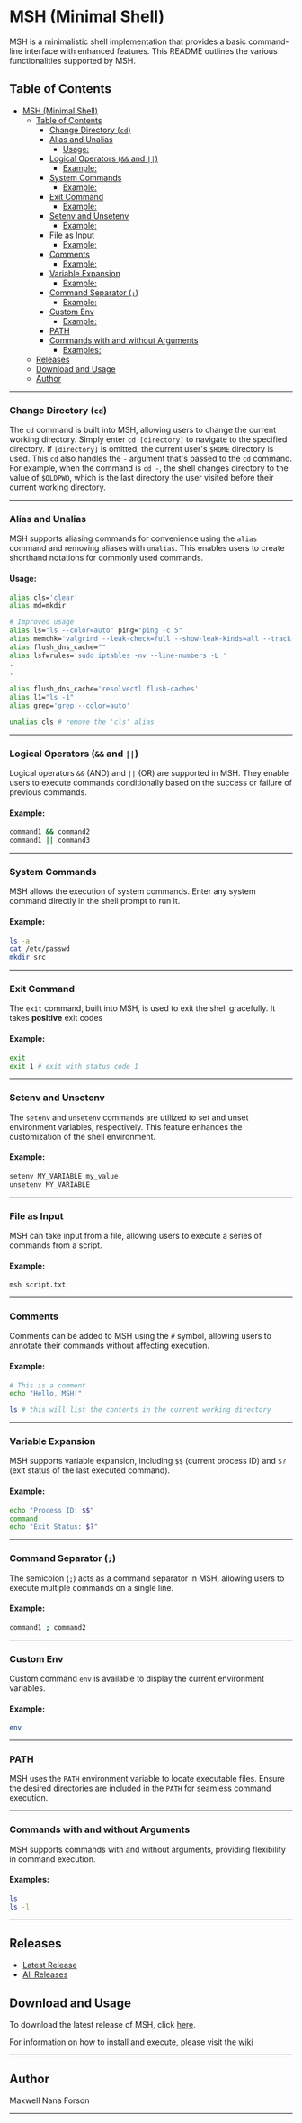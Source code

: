 # MSH (Minimal Shell)

MSH is a minimalistic shell implementation that provides a basic command-line interface with enhanced features. This README outlines the various functionalities supported by MSH.

## Table of Contents

- [MSH (Minimal Shell)](#msh-minimal-shell)
	- [Table of Contents](#table-of-contents)
		- [Change Directory (`cd`)](#change-directory-cd)
		- [Alias and Unalias](#alias-and-unalias)
			- [Usage:](#usage)
		- [Logical Operators (`&&` and `||`)](#logical-operators--and-)
			- [Example:](#example)
		- [System Commands](#system-commands)
			- [Example:](#example-1)
		- [Exit Command](#exit-command)
			- [Example:](#example-2)
		- [Setenv and Unsetenv](#setenv-and-unsetenv)
			- [Example:](#example-3)
		- [File as Input](#file-as-input)
			- [Example:](#example-4)
		- [Comments](#comments)
			- [Example:](#example-5)
		- [Variable Expansion](#variable-expansion)
			- [Example:](#example-6)
		- [Command Separator (`;`)](#command-separator-)
			- [Example:](#example-7)
		- [Custom Env](#custom-env)
			- [Example:](#example-8)
		- [PATH](#path)
		- [Commands with and without Arguments](#commands-with-and-without-arguments)
			- [Examples:](#examples)
	- [Releases](#releases)
	- [Download and Usage](#download-and-usage)
	- [Author](#author)

---

### Change Directory (`cd`)

The `cd` command is built into MSH, allowing users to change the current working directory. Simply enter `cd [directory]` to navigate to the specified directory. If `[directory]` is omitted, the current user's `$HOME` directory is  used. This `cd` also handles the `-` argument that's passed to the `cd` command. For example, when
the command is `cd -`, the shell changes directory to the value of `$OLDPWD`, which is the last directory the user
visited before their current working directory.

---

### Alias and Unalias

MSH supports aliasing commands for convenience using the `alias` command and removing aliases with `unalias`. This enables users to create shorthand notations for commonly used commands.

#### Usage:

```bash
alias cls='clear'
alias md=mkdir

# Improved usage
alias ls="ls --color=auto" ping="ping -c 5"
alias memchk='valgrind --leak-check=full --show-leak-kinds=all --track-origins=yes -s'
alias flush_dns_cache=""
alias lsfwrules='sudo iptables -nv --line-numbers -L '
.
.
.
alias flush_dns_cache='resolvectl flush-caches'
alias l1="ls -1"
alias grep='grep --color=auto'

unalias cls # remove the 'cls' alias
```

---

### Logical Operators (`&&` and `||`)

Logical operators `&&` (AND) and `||` (OR) are supported in MSH. They enable users to execute commands conditionally based on the success or failure of previous commands.

#### Example:

```bash
command1 && command2
command1 || command3
```

---

### System Commands

MSH allows the execution of system commands. Enter any system command directly in the shell prompt to run it.

#### Example:

```bash
ls -a
cat /etc/passwd
mkdir src
```

---

### Exit Command

The `exit` command, built into MSH, is used to exit the shell gracefully. It takes **positive** exit codes

#### Example:

```bash
exit
exit 1 # exit with status code 1
```

---

### Setenv and Unsetenv

The `setenv` and `unsetenv` commands are utilized to set and unset environment variables, respectively. This feature enhances the customization of the shell environment.

#### Example:

```bash
setenv MY_VARIABLE my_value
unsetenv MY_VARIABLE
```

---

### File as Input

MSH can take input from a file, allowing users to execute a series of commands from a script.

#### Example:

```bash
msh script.txt
```

---

### Comments

Comments can be added to MSH using the `#` symbol, allowing users to annotate their commands without affecting execution.

#### Example:

```bash
# This is a comment
echo "Hello, MSH!"

ls # this will list the contents in the current working directory
```

---

### Variable Expansion

MSH supports variable expansion, including `$$` (current process ID) and `$?` (exit status of the last executed command).

#### Example:

```bash
echo "Process ID: $$"
command
echo "Exit Status: $?"
```

---

### Command Separator (`;`)

The semicolon (`;`) acts as a command separator in MSH, allowing users to execute multiple commands on a single line.

#### Example:

```bash
command1 ; command2
```

---

### Custom Env

Custom command `env` is available to display the current environment variables.

#### Example:

```bash
env
```

---

### PATH

MSH uses the `PATH` environment variable to locate executable files. Ensure the desired directories are included in the `PATH` for seamless command execution.

---

### Commands with and without Arguments

MSH supports commands with and without arguments, providing flexibility in command execution.

#### Examples:

```bash
ls
ls -l
```

---

## Releases

- [Latest Release](https://github.com/nanafox/simple_shell/releases/latest)
- [All Releases](https://github.com/nanafox/simple_shell/releases)

## Download and Usage

To download the latest release of MSH, click [here](https://github.com/nanafox/simple_shell/releases/latest).

For information on how to install and execute, please visit the [wiki](https://github.com/nanafox/simple_shell/wiki)

---

## Author

Maxwell Nana Forson

---

